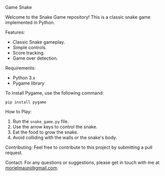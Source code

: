 Game Snake

Welcome to the Snake Game repository! This is a classic snake game implemented in Python.

Features:
- Classic Snake gameplay.
- Simple controls.
- Score tracking.
- Game over detection.
  
Requirements:
- Python 3.x
- Pygame library

To install Pygame, use the following command:
```
pip install pygame
```

How to Play:
1. Run the `snake_game.py` file.
2. Use the arrow keys to control the snake.
3. Eat the food to grow the snake.
4. Avoid colliding with the walls or the snake's body.

Contributing:
Feel free to contribute to this project by submitting a pull request.

Contact:
For any questions or suggestions, please get in touch with me at morielmauni@gmail.com.
